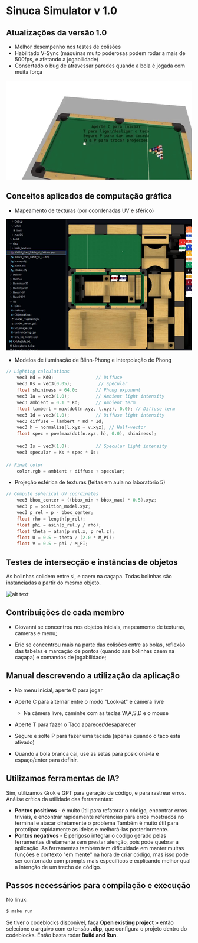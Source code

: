 # Sinuca Simulator v 1.0
## Atualizações da versão 1.0
- Melhor desempenho nos testes de colisões
- Habilitado V-Sync (máquinas muito poderosas podem rodar a mais de 500fps, e afetando a jogabilidade)
- Consertado o bug de atravessar paredes quando a bola é jogada com muita força

![alt text](https://github.com/Gigio2077/trab-FCG/blob/main/imagens_readme/menu_mesa.gif)

## Conceitos aplicados de computação gráfica
- Mapeamento de texturas (por coordenadas UV e sférico)

![alt text](https://github.com/Gigio2077/trab-FCG/blob/main/imagens_readme/print_texturas.jpg)



- Modelos de iluminação de Blinn-Phong e Interpolação de Phong

```C
// Lighting calculations
    vec3 Kd = Kd0;                // Diffuse
    vec3 Ks = vec3(0.05);          // Specular
    float shininess = 64.0;       // Phong exponent
    vec3 Ia = vec3(1.0);          // Ambient light intensity
    vec3 ambient = 0.1 * Kd;      // Ambient term
    float lambert = max(dot(n.xyz, l.xyz), 0.0); // Diffuse term
    vec3 Id = vec3(1.0);          // Diffuse light intensity
    vec3 diffuse = lambert * Kd * Id;
    vec3 h = normalize(l.xyz + v.xyz); // Half-vector
    float spec = pow(max(dot(n.xyz, h), 0.0), shininess);

    vec3 Is = vec3(1.0);          // Specular light intensity
    vec3 specular = Ks * spec * Is;

// Final color
    color.rgb = ambient + diffuse + specular;
```

- Projeção esférica de texturas (feitas em aula no laboratório 5)
```c
// Compute spherical UV coordinates
    vec3 bbox_center = ((bbox_min + bbox_max) * 0.5).xyz;
    vec3 p = position_model.xyz;
    vec3 p_rel = p - bbox_center;
    float rho = length(p_rel);
    float phi = asin(p_rel.y / rho);
    float theta = atan(p_rel.x, p_rel.z);
    float U = 0.5 + theta / (2.0 * M_PI);
    float V = 0.5 + phi / M_PI;

```
## Testes de intersecção e instâncias de objetos
As bolinhas colidem entre si, e caem na caçapa. Todas bolinhas são instanciadas a partir do mesmo objeto.

![alt text](https://github.com/Gigio2077/trab-FCG/blob/main/imagens_readme/gif_gameplay.gif)

## Contribuições de cada membro

- Giovanni se concentrou nos objetos iniciais, mapeamento de texturas, cameras e menu;

- Eric se concentrou mais na parte das colisões entre as bolas, reflexão das tabelas e marcação de pontos (quando aas bolinhas caem na caçapa) e comandos de jogabilidade;





## Manual descrevendo a utilização da aplicação
- No menu inicial, aperte C para jogar

- Aperte C para alternar entre o modo "Look-at" e câmera livre
    - Na câmera livre, caminhe com as teclas W,A,S,D e o mouse

- Aperte T para fazer o Taco aparecer/desaparecer

- Segure e solte  P para fazer uma tacada (apenas quando o taco está ativado)

- Quando a bola branca cai, use as setas para posicioná-la e espaço/enter para definir.

## Utilizamos ferramentas de IA?
Sim, utilizamos Grok e GPT para geração de código, e para rastrear erros. 
Análise crítica da utilidade das ferramentas:
- **Pontos positivos** - é muito útil para refatorar o código, encontrar erros triviais, e encontrar rapidamente referências para erros mostrados no terminal e atacar diretamente o problema Também é muito útil para prototipar rapidamente as ideias e melhorá-las posteriormente.
- **Pontos negativos** - É perigoso integrar o código gerado pelas ferramentas diretamente sem prestar atenção, pois pode quebrar a aplicação. As ferramentas também tem dificuldade em manter muitas funções e contexto "em mente" na hora de criar código, mas isso pode ser contornado com prompts mais específicos e explicando melhor qual a intenção de um trecho de código.

## Passos necessários para compilação e execução
No linux:
```sh
$ make run
```
Se tiver o codeblocks disponível, faça **Open existing project >** então selecione o arquivo com extensão **.cbp**, que configura o projeto dentro do codeblocks. Então basta rodar **Build and Run**.
